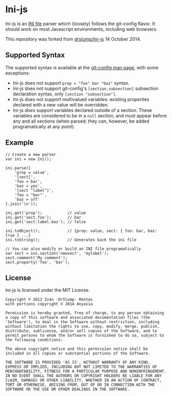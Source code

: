 # Ini-js

Ini-js is an [INI file](http://en.wikipedia.org/wiki/INI_file) parser which (loosely) follows the git-config flavor. It should work on most Javascript environments, including web browsers.

This repository was forked from [drslump/Ini-js](https://github.com/drslump/Ini-js) 14 October 2014.

## Supported Syntax

The supported syntax is available at the [git-config man page](http://linux.die.net/man/1/git-config), with some exceptions:

* Ini-js does not support `prop = "foo" bar "baz"` syntax.
* Ini-js does not support git-config's `[section.subsection]` subsection declaration syntax, only `[section "subsection"]`.
* Ini-js does not support multivalued variables: existing properties declared with a new value will be overridden.
* Ini-js *does* support variables declared outside of a section. These variables are considered to be in a `null` section, and must appear before any and all sections (when parsed; they can, however, be added programatically at any point).


## Example

    // Create a new parser 
    var ini = new Ini();

    ini.parse([
        'prop = value',
        '[sect]',
        'foo = bar',
        'baz = yes',
        '[sect "label"]',
        'foo = "bar"',
        'baz = off'
    ].join('\n'));

    ini.get('prop');           // value
    ini.get('sect.foo');       // bar
    ini.get('sect:label.baz'); // false

    ini.toObject();            // {prop: value, sect: { foo: bar, baz: true } ...}
    ini.toString();            // Generates back the ini file
    
    // You can also modify or build an INI file programatically
    var sect = ini.section('newsect', 'mylabel');
    sect.comment('My comment');
    sect.property('foo', 'bar');


## License

Ini-js is licensed under the MIT License.

    Copyright © 2012 Iván -DrSlump- Montes
    with portions copyright © 2014 Anyasia

    Permission is hereby granted, free of charge, to any person obtaining
    a copy of this software and associated documentation files (the
    'Software'), to deal in the Software without restriction, including
    without limitation the rights to use, copy, modify, merge, publish,
    distribute, sublicense, and/or sell copies of the Software, and to
    permit persons to whom the Software is furnished to do so, subject to
    the following conditions:

    The above copyright notice and this permission notice shall be
    included in all copies or substantial portions of the Software.

    THE SOFTWARE IS PROVIDED 'AS IS', WITHOUT WARRANTY OF ANY KIND,
    EXPRESS OR IMPLIED, INCLUDING BUT NOT LIMITED TO THE WARRANTIES OF
    MERCHANTABILITY, FITNESS FOR A PARTICULAR PURPOSE AND NONINFRINGEMENT.
    IN NO EVENT SHALL THE AUTHORS OR COPYRIGHT HOLDERS BE LIABLE FOR ANY
    CLAIM, DAMAGES OR OTHER LIABILITY, WHETHER IN AN ACTION OF CONTRACT,
    TORT OR OTHERWISE, ARISING FROM, OUT OF OR IN CONNECTION WITH THE
    SOFTWARE OR THE USE OR OTHER DEALINGS IN THE SOFTWARE.

